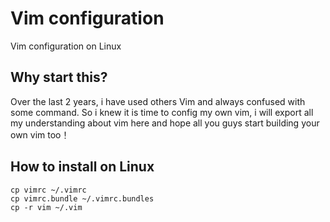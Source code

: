 # Vim configuration

Vim configuration on Linux

## Why start this?

Over the last 2 years, i have used others Vim and always confused with some command. So i knew it is time to config my own
vim, i will export all my understanding about vim here and hope all you guys start building your own vim too！

## How to install on Linux

    cp vimrc ~/.vimrc
    cp vimrc.bundle ~/.vimrc.bundles
    cp -r vim ~/.vim
